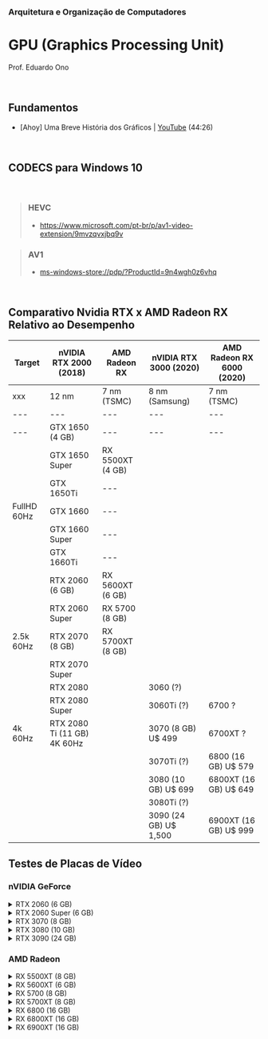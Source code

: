 ### Arquitetura e Organização de Computadores

# GPU (Graphics Processing Unit)

Prof. Eduardo Ono

<br>

## Fundamentos

* [Ahoy] Uma Breve História dos Gráficos | [YouTube](https://youtu.be/QyjyWUrHsFc) (44:26)

<br>

## CODECS para Windows 10
<br>

> ### HEVC
> * https://www.microsoft.com/pt-br/p/av1-video-extension/9mvzqvxjbq9v

> ### AV1
> * [ms-windows-store://pdp/?ProductId=9n4wgh0z6vhq](ms-windows-store://pdp/?ProductId=9n4wgh0z6vhq)

<br>

## Comparativo Nvidia RTX x AMD Radeon RX Relativo ao Desempenho

Target      | nVIDIA RTX 2000 (2018)      | AMD Radeon RX        | nVIDIA RTX 3000 (2020)   | AMD Radeon RX 6000 (2020) |
---         | ---                         | ---                  | ---                      |  ---                   |
xxx         | 12 nm                       | 7 nm (TSMC)          | 8 nm (Samsung)           | 7 nm (TSMC)            |
---         | ---                         | ---                  | ---                      | ---                    |
---         | GTX 1650 (4 GB)             | ---                  | ---                      | ---                    |
            | GTX 1650 Super              | RX 5500XT (4 GB)     |                          |                        |
            | GTX 1650Ti                  | ---                  |                          |                        |
FullHD 60Hz | GTX 1660                    | ---                  |                          |                        |
            | GTX 1660 Super              | ---                  |                          |                        |
            | GTX 1660Ti                  | ---                  |                          |                        |
            | RTX 2060 (6 GB)             | RX 5600XT (6 GB)     |                          |                        |
            | RTX 2060 Super              | RX 5700 (8 GB)       |                          |                        |
2.5k 60Hz   | RTX 2070 (8 GB)             | RX 5700XT (8 GB)     |                          |                        |
            | RTX 2070 Super              |                      |                          |                        |
            | RTX 2080                    |                      | 3060 (?)                 |                        |
            | RTX 2080 Super              |                      | 3060Ti (?)               | 6700  ?                |
4k 60Hz     | RTX 2080 Ti (11 GB) 4K 60Hz |                      | 3070     (8 GB)   U$ 499 | 6700XT  ?              |
            |                             |                      | 3070Ti (?)               | 6800   (16 GB)  U$ 579 |
            |                             |                      | 3080    (10 GB)   U$ 699 | 6800XT (16 GB)  U$ 649 |
            |                             |                      | 3080Ti (?)               |                        |
            |                             |                      | 3090    (24 GB) U$ 1,500 | 6900XT (16 GB)  U$ 999 |



## Testes de Placas de Vídeo

### nVIDIA GeForce

<details>
    <summary>RTX 2060 (6 GB)</summary>

</details>

<details>
    <summary>RTX 2060 Super (6 GB)</summary>

</details>

<details>
    <summary>RTX 3070 (8 GB)</summary>

* [Adrenaline] [Gameplay Com RTX 3070! Mandamos Ver em 4k, Ray Tracing, Ultra](https://www.youtube.com/watch?v=vN0-g0eJDv8) (YouTube, 45:45, Out/2020)
* [Chipart] [Adeus RTX 2080ti!! Bem Vinda RTX 3070!!](https://www.youtube.com/watch?v=MXWF_XHTfhM) (YouTube, 16:53, Out/2020)

</details>

<details>
    <summary>RTX 3080 (10 GB)</summary>

* [Adrenaline] []()

</details>

<details>
    <summary>RTX 3090 (24 GB)</summary>

* [Adrenaline] []()

</details>


### AMD Radeon

<details>
    <summary>RX 5500XT (8 GB)</summary>

* [Adrenaline] [Radeon RX 5500 XT em gameplay! Vamos testar a versão mais modesta do chip Navi da AMD!](https://www.youtube.com/watch?v=kIZadUTqWfM) (YouTube, 23:35, Dez/2019)
* [Peperaio Hardware] [GTX 1650 Super vs RX 5500XT (+ 11 placas) / Teste em 16 jogos 1080p / Qual a melhor opção em 2020?](https://www.youtube.com/watch?v=Dgt0fS7GDJo) (YouTube, 34:01, Jan/2020)

</details>

<details>
    <summary>RX 5600XT (6 GB)</summary>

* [Peperaio Hardware] [Impressões e Opiniões sobre a RX 5600 XT - Vale a pena? Comparativo em 11 jogos (1080p & 1440p)](https://www.youtube.com/watch?v=ACqr-rXgcCM) (YouTube, 19:40, Abr/2020)

</details>

<details>
    <summary>RX 5700 (8 GB)</summary>

* [Adrenaline] [Gameplay com Radeon RX 5700! Jogamos em 2,5K e 4K e testamos 5 games!](https://www.youtube.com/watch?v=g27JA9jGaWA) (YouTube, 27:19, Jul/2019)

</details>

<details>
    <summary>RX 5700XT (8 GB)</summary>

* [Peperaio Hardware] [Impressões e Opiniões sobre a AMD Navi RX 5700XT - Valeu a pena?](https://www.youtube.com/watch?v=C4bntNTKmQg) (YouYube, 21:32, Set/2019)
* [Lock Gamer Hardware] [RX 5700XT vs RTX 2070 Super: Qual a MELHOR escolha? CONSUMO, PREÇO, TEMPERATURA e GAMES lado a lado](https://www.youtube.com/watch?v=d5w_1TbhcyM) (YouTube, 14:46, Out/2019)

</details>

<details>
    <summary>RX 6800 (16 GB)</summary>

* [Adrenaline] []()

</details>

<details>
    <summary>RX 6800XT (16 GB)</summary>

* [Adrenaline] []()

</details>

<details>
    <summary>RX 6900XT (16 GB)</summary>

* [Adrenaline] []()

</details>

